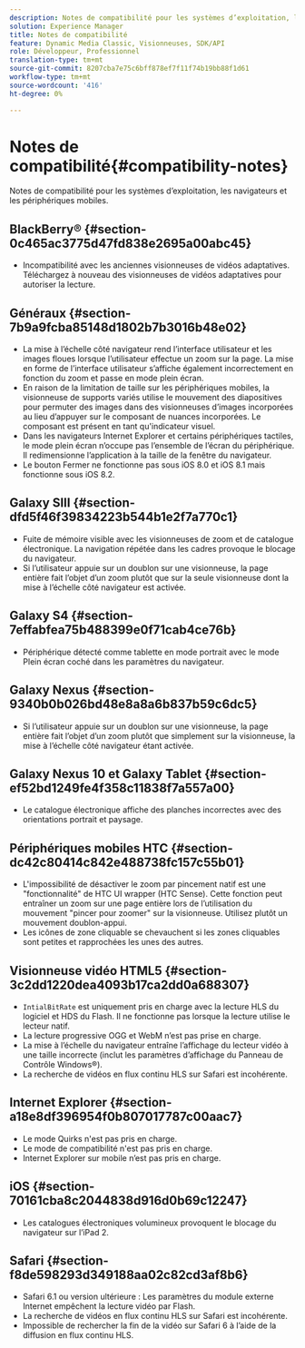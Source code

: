 ```yaml
---
description: Notes de compatibilité pour les systèmes d’exploitation, les navigateurs et les périphériques mobiles.
solution: Experience Manager
title: Notes de compatibilité
feature: Dynamic Media Classic, Visionneuses, SDK/API
role: Développeur, Professionnel
translation-type: tm+mt
source-git-commit: 8207cba7e75c6bff878ef7f11f74b19bb88f1d61
workflow-type: tm+mt
source-wordcount: '416'
ht-degree: 0%

---
```


# Notes de compatibilité{#compatibility-notes}

<!-- Updated April 06, 2021 from https://wiki.corp.adobe.com/pages/viewpage.action?spaceKey=scene7qa&title=s7Viewers%2C+S7SDK%2C+S7OnDemand+Release+Notes - Contact is Sasha -->

Notes de compatibilité pour les systèmes d’exploitation, les navigateurs et les périphériques mobiles.

## BlackBerry® {#section-0c465ac3775d47fd838e2695a00abc45}

* Incompatibilité avec les anciennes visionneuses de vidéos adaptatives. Téléchargez à nouveau des visionneuses de vidéos adaptatives pour autoriser la lecture.

## Généraux {#section-7b9a9fcba85148d1802b7b3016b48e02}

* La mise à l’échelle côté navigateur rend l’interface utilisateur et les images floues lorsque l’utilisateur effectue un zoom sur la page. La mise en forme de l’interface utilisateur s’affiche également incorrectement en fonction du zoom et passe en mode plein écran.
* En raison de la limitation de taille sur les périphériques mobiles, la visionneuse de supports variés utilise le mouvement des diapositives pour permuter des images dans des visionneuses d’images incorporées au lieu d’appuyer sur le composant de nuances incorporées. Le composant est présent en tant qu&#39;indicateur visuel.
* Dans les navigateurs Internet Explorer et certains périphériques tactiles, le mode plein écran n’occupe pas l’ensemble de l’écran du périphérique. Il redimensionne l’application à la taille de la fenêtre du navigateur.
* Le bouton Fermer ne fonctionne pas sous iOS 8.0 et iOS 8.1 mais fonctionne sous iOS 8.2.

## Galaxy SIII {#section-dfd5f46f39834223b544b1e2f7a770c1}

* Fuite de mémoire visible avec les visionneuses de zoom et de catalogue électronique. La navigation répétée dans les cadres provoque le blocage du navigateur.
* Si l’utilisateur appuie sur un doublon sur une visionneuse, la page entière fait l’objet d’un zoom plutôt que sur la seule visionneuse dont la mise à l’échelle côté navigateur est activée.

## Galaxy S4 {#section-7effabfea75b488399e0f71cab4ce76b}

* Périphérique détecté comme tablette en mode portrait avec le mode Plein écran coché dans les paramètres du navigateur.

## Galaxy Nexus {#section-9340b0b026bd48e8a8a6b837b59c6dc5}

* Si l’utilisateur appuie sur un doublon sur une visionneuse, la page entière fait l’objet d’un zoom plutôt que simplement sur la visionneuse, la mise à l’échelle côté navigateur étant activée.

## Galaxy Nexus 10 et Galaxy Tablet {#section-ef52bd1249fe4f358c11838f7a557a00}

* Le catalogue électronique affiche des planches incorrectes avec des orientations portrait et paysage.

## Périphériques mobiles HTC {#section-dc42c80414c842e488738fc157c55b01}

* L&#39;impossibilité de désactiver le zoom par pincement natif est une &quot;fonctionnalité&quot; de HTC UI wrapper (HTC Sense). Cette fonction peut entraîner un zoom sur une page entière lors de l’utilisation du mouvement &quot;pincer pour zoomer&quot; sur la visionneuse. Utilisez plutôt un mouvement doublon-appui.
* Les icônes de zone cliquable se chevauchent si les zones cliquables sont petites et rapprochées les unes des autres.

## Visionneuse vidéo HTML5 {#section-3c2dd1220dea4093b17ca2dd0a688307}

* `IntialBitRate` est uniquement pris en charge avec la lecture HLS du logiciel et HDS du Flash. Il ne fonctionne pas lorsque la lecture utilise le lecteur natif.
* La lecture progressive OGG et WebM n’est pas prise en charge.
* La mise à l’échelle du navigateur entraîne l’affichage du lecteur vidéo à une taille incorrecte (inclut les paramètres d’affichage du Panneau de Contrôle Windows®).
* La recherche de vidéos en flux continu HLS sur Safari est incohérente.

## Internet Explorer {#section-a18e8df396954f0b807017787c00aac7}

* Le mode Quirks n&#39;est pas pris en charge.
* Le mode de compatibilité n&#39;est pas pris en charge.
* Internet Explorer sur mobile n’est pas pris en charge.

## iOS {#section-70161cba8c2044838d916d0b69c12247}

* Les catalogues électroniques volumineux provoquent le blocage du navigateur sur l’iPad 2.

## Safari {#section-f8de598293d349188aa02c82cd3af8b6}

* Safari 6.1 ou version ultérieure : Les paramètres du module externe Internet empêchent la lecture vidéo par Flash.
* La recherche de vidéos en flux continu HLS sur Safari est incohérente.
* Impossible de rechercher la fin de la vidéo sur Safari 6 à l’aide de la diffusion en flux continu HLS.
